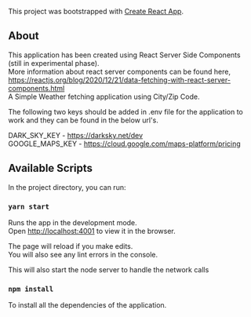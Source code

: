This project was bootstrapped with [Create React App](https://github.com/facebook/create-react-app).

## About
This application has been created using React Server Side Components (still in experimental phase). <br />
More information about react server components can be found here, https://reactjs.org/blog/2020/12/21/data-fetching-with-react-server-components.html <br />
A Simple Weather fetching application using City/Zip Code. <br />

The following two keys should be added in .env file for the application to work and they can be found in the below url's. <br />

DARK_SKY_KEY  - https://darksky.net/dev <br />
GOOGLE_MAPS_KEY - https://cloud.google.com/maps-platform/pricing <br />

## Available Scripts

In the project directory, you can run:

### `yarn start`

Runs the app in the development mode.<br />
Open [http://localhost:4001](http://localhost:4001) to view it in the browser.

The page will reload if you make edits.<br />
You will also see any lint errors in the console.

This will also start the node server to handle the network calls

### `npm install`
To install all the dependencies of the application.


